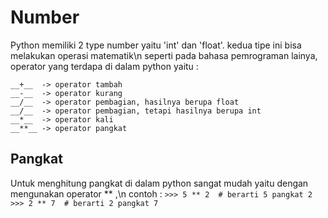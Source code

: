# Number 
Python memiliki 2 type number yaitu 'int' dan 'float'. kedua tipe ini bisa melakukan operasi matematik\n
seperti pada bahasa pemrograman lainya, operator yang terdapa di dalam python yaitu :
	
	__+__  -> operator tambah
	__-__  -> operator kurang
	__/__  -> operator pembagian, hasilnya berupa float
	__/__  -> operator pembagian, tetapi hasilnya berupa int
	__*__  -> operator kali
	__**__ -> operator pangkat

## Pangkat 
Untuk menghitung pangkat di dalam python sangat mudah yaitu dengan mengunakan operator ** ,\n
contoh :
	```
	>>>	5 ** 2  # berarti 5 pangkat 2
	>>> 2 ** 7  # berarti 2 pangkat 7
  	```	
